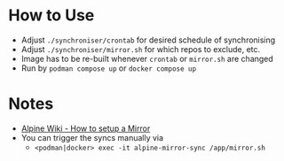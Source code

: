 # How to Use

- Adjust `./synchroniser/crontab` for desired schedule of synchronising
- Adjust `./synchroniser/mirror.sh` for which repos to exclude, etc.
- Image has to be re-built whenever `crontab` or `mirror.sh` are changed
- Run by `podman compose up` or `docker compose up`

# Notes

- [Alpine Wiki - How to setup a Mirror](https://wiki.alpinelinux.org/wiki/How_to_setup_a_Alpine_Linux_mirror)
- You can trigger the syncs manually via
  - `<podman|docker> exec -it alpine-mirror-sync /app/mirror.sh`
